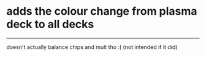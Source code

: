 # adds the colour change from plasma deck to all decks
----
doesn't actually balance chips and mult tho :(
(not intended if it did)
